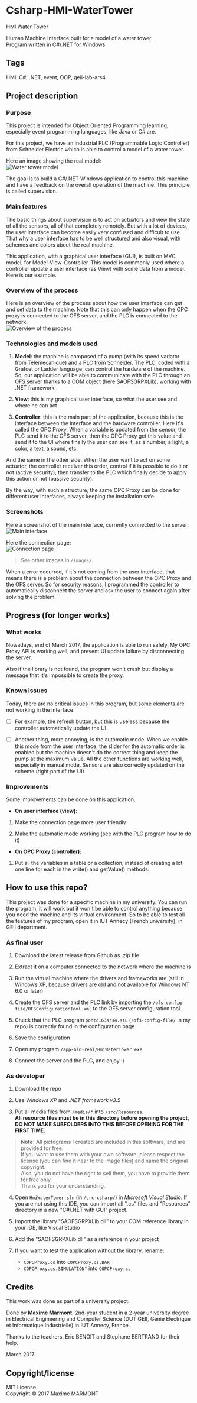 # Csharp-HMI-WaterTower
HMI Water Tower

Human Machine Interface built for a model of a water tower.  
Program written in C#/.NET for Windows

## Tags
HMI, C#, .NET, event, OOP, geii-lab-ars4

## Project description

### Purpose
This project is intended for Object Oriented Programming learning, especially event programming languages, like Java or C# are.

For this project, we have an industrial PLC (Programmable Logic Controller) from Schneider Electric which is able to control a model of a water tower.

Here an image showing the real model:  
![Water tower model](/images/WaterTowerModel-w.jpg)

The goal is to build a C#/.NET Windows application to control this machine and have a feedback on the overall operation of the machine. This principle is called supervision.  

### Main features
The basic things about supervision is to act on actuators and view the state of all the sensors, all of that completely remotely. But with a lot of devices, the user interface can become easily very confused and difficult to use. That why a user interface has to be well structured and also visual, with schemes and colors about the real machine.

This application, with a graphical user interface (GUI), is built on MVC model, for Model-View-Controller. This model is commonly used where a controller update a user interface (as View) with some data from a model. Here is our example.

### Overview of the process
Here is an overview of the process about how the user interface can get and set data to the machine. Note that this can only happen when the OPC proxy is connected to the OFS server, and the PLC is connected to the network.  
![Overview of the process](/images/ProcessOverview.png)

### Technologies and models used
1. **Model**: the machine is composed of a pump (with its speed variator from Telemecanique) and a PLC from Schneider. The PLC, coded with a Grafcet or Ladder language, can control the hardware of the machine. So, our application will be able to communicate with the PLC through an OFS server thanks to a COM object (here SAOFSGRPXLib), working with .NET framework

2. **View**: this is my graphical user interface, so what the user see and where he can act

3. **Controller**: this is the main part of the application, because this is the interface between the interface and the hardware controller. Here it's called the OPC Proxy. When a variable is updated from the sensor, the PLC send it to the OFS server, then the OPC Proxy get this value and send it to the UI where finally the user can see it, as a number, a light, a color, a text, a sound, etc.

And the same in the other side. When the user want to act on some actuator, the controller receiver this order, control if it is possible to do it or not (active security), then transfer to the PLC which finally decide to apply this action or not (passive security).

By the way, with such a structure, the same OPC Proxy can be done for different user interfaces, always keeping the installation safe.

### Screenshots
Here a screenshot of the main interface, currently connected to the server:  
![Main interface](/images/MainUI_connected2.png)

Here the connection page:  
![Connection page](/images/ConnectionManager.png)

> See other images in `/images/`.

When a error occurred, if it's not coming from the user interface, that means there is a problem about the connection between the OPC Proxy and the OFS server. So for security reasons, I programmed the controller to automatically disconnect the server and ask the user to connect again after solving the problem.

## Progress (for longer works)

### What works
Nowadays, end of March 2017, the application is able to run safely. My OPC Proxy API is working well, and prevent UI update failure by disconnecting the server.

Also if the library is not found, the program won't crash but display a message that it's impossible to create the proxy.

### Known issues
Today, there are no critical issues in this program, but some elements are not working in the interface.

- [ ] For example, the refresh button, but this is useless because the controller automatically update the UI.

- [ ] Another thing, more annoying, is the automatic mode. When we enable this mode from the user interface, the slider for the automatic order is enabled but the machine doesn't do the correct thing and keep the pump at the maximum value.
All the other functions are working well, especially in manual mode. Sensors are also correctly updated on the scheme (right part of the UI)

### Improvements
Some improvements can be done on this application.

* **On user interface (view):**  

1. Make the connection page more user friendly

2. Make the automatic mode working (see with the PLC program how to do it)

* **On OPC Proxy (controller):**

1. Put all the variables in a table or a collection, instead of creating a lot one line for each in the write() and getValue() methods.

## How to use this repo?
This project was done for a specific machine in my university. You can run the program, it will work but it won't be able to control anything because you need the machine and its virtual environment.
So to be able to test all the features of my program, open it in IUT Annecy (French university), in GEII department.

### As final user
1. Download the latest release from Github as .zip file

2. Extract it on a computer connected to the network where the machine is

3. Run the virtual machine where the drivers and frameworks are (still in Windows XP, because drivers are old and not available for Windows NT 6.0 or later)

4. Create the OFS server and the PLC link by importing the `/ofs-config-file/OFSConfigurationTool.xml` to the OFS server configuration tool

5. Check that the PLC program `pontc163ars4.stu` (`/ofs-config-file/` in my repo) is correctly found in the configuration page

6. Save the configuration

7. Open my program `/app-bin-real/HmiWaterTower.exe`

8. Connect the server and the PLC, and enjoy :)

### As developer
1. Download the repo

2. Use *Windows XP* and *.NET framework v3.5*

3. Put all media files from `/media/*` into `/src/Resources`.  
**All resource files must be in this directory before opening the project, DO NOT MAKE SUBFOLDERS INTO THIS BEFORE OPENING FOR THE FIRST TIME.**

> **Note:** All pictograms I created are included in this software, and are provided for free.  
> If you want to use them with your own software, please respect the license (you can find it near to the image files) and name the original copyright.  
> Also, you do not have the right to sell them, you have to provide them for free only.  
> Thank you for your understanding.  

4. Open `HmiWaterTower.sln` (in `/src-csharp/`) in *Microsoft Visual Studio*. If you are not using this IDE, you can import all ".cs" files and "Resources" directory in a new "C#/.NET with GUI" project.

5. Import the library "SAOFSGRPXLib.dll" to your COM reference library in your IDE, like Visual Studio

6. Add the "SAOFSGRPXLib.dll" as a reference in your project

7. If you want to test the application without the library, rename:  
    * `COPCProxy.cs` into `COPCProxy.cs.BAK`  
    * `COPCProxy.cs.SIMULATION"` into `COPCProxy.cs`  

## Credits
This work was done as part of a university project.

Done by **Maxime Marmont**, 2nd-year student in a 2-year university degree in Electrical Engineering and Computer Science (DUT GEII, Génie Electrique et Informatique Industrielle) in IUT Annecy, France.

Thanks to the teachers, Eric BENOIT and Stephane BERTRAND for their help.

March 2017

## Copyright/license
MIT License  
Copyright © 2017 Maxime MARMONT
